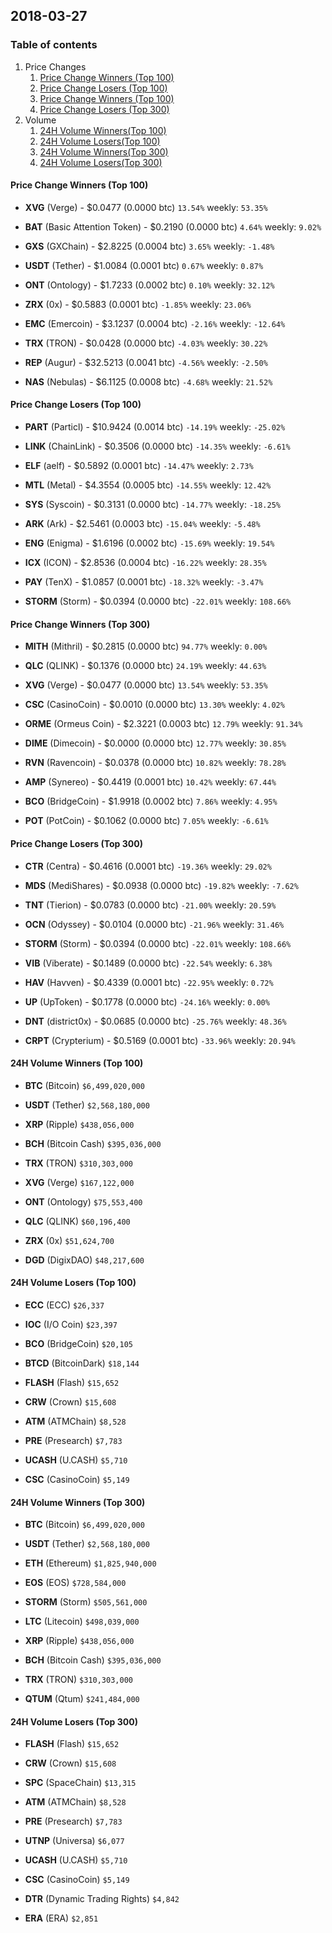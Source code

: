 ## 2018-03-27
### Table of contents
1. Price Changes
	1. [Price Change Winners (Top 100)](#price-change-winners-top-100)
	2. [Price Change Losers (Top 100)](#price-change-losers-top-100)
	1. [Price Change Winners (Top 100)](#price-change-winners-top-300)
	2. [Price Change Losers (Top 300)](#price-change-losers-top-300)
2. Volume
	1. [24H Volume Winners(Top 100)](#24h-volume-winners-top-100)
	2. [24H Volume Losers(Top 100)](#24h-volume-losers-top-100)
	1. [24H Volume Winners(Top 300)](#24h-volume-winners-top-300)
	2. [24H Volume Losers(Top 300)](#24h-volume-losers-top-300)

#### Price Change Winners (Top 100)
* **XVG** (Verge) - $0.0477 (0.0000 btc) `13.54%` weekly: `53.35%`

* **BAT** (Basic Attention Token) - $0.2190 (0.0000 btc) `4.64%` weekly: `9.02%`

* **GXS** (GXChain) - $2.8225 (0.0004 btc) `3.65%` weekly: `-1.48%`

* **USDT** (Tether) - $1.0084 (0.0001 btc) `0.67%` weekly: `0.87%`

* **ONT** (Ontology) - $1.7233 (0.0002 btc) `0.10%` weekly: `32.12%`

* **ZRX** (0x) - $0.5883 (0.0001 btc) `-1.85%` weekly: `23.06%`

* **EMC** (Emercoin) - $3.1237 (0.0004 btc) `-2.16%` weekly: `-12.64%`

* **TRX** (TRON) - $0.0428 (0.0000 btc) `-4.03%` weekly: `30.22%`

* **REP** (Augur) - $32.5213 (0.0041 btc) `-4.56%` weekly: `-2.50%`

* **NAS** (Nebulas) - $6.1125 (0.0008 btc) `-4.68%` weekly: `21.52%`


#### Price Change Losers (Top 100)
* **PART** (Particl) - $10.9424 (0.0014 btc) `-14.19%` weekly: `-25.02%`

* **LINK** (ChainLink) - $0.3506 (0.0000 btc) `-14.35%` weekly: `-6.61%`

* **ELF** (aelf) - $0.5892 (0.0001 btc) `-14.47%` weekly: `2.73%`

* **MTL** (Metal) - $4.3554 (0.0005 btc) `-14.55%` weekly: `12.42%`

* **SYS** (Syscoin) - $0.3131 (0.0000 btc) `-14.77%` weekly: `-18.25%`

* **ARK** (Ark) - $2.5461 (0.0003 btc) `-15.04%` weekly: `-5.48%`

* **ENG** (Enigma) - $1.6196 (0.0002 btc) `-15.69%` weekly: `19.54%`

* **ICX** (ICON) - $2.8536 (0.0004 btc) `-16.22%` weekly: `28.35%`

* **PAY** (TenX) - $1.0857 (0.0001 btc) `-18.32%` weekly: `-3.47%`

* **STORM** (Storm) - $0.0394 (0.0000 btc) `-22.01%` weekly: `108.66%`


#### Price Change Winners (Top 300)
* **MITH** (Mithril) - $0.2815 (0.0000 btc) `94.77%` weekly: `0.00%`

* **QLC** (QLINK) - $0.1376 (0.0000 btc) `24.19%` weekly: `44.63%`

* **XVG** (Verge) - $0.0477 (0.0000 btc) `13.54%` weekly: `53.35%`

* **CSC** (CasinoCoin) - $0.0010 (0.0000 btc) `13.30%` weekly: `4.02%`

* **ORME** (Ormeus Coin) - $2.3221 (0.0003 btc) `12.79%` weekly: `91.34%`

* **DIME** (Dimecoin) - $0.0000 (0.0000 btc) `12.77%` weekly: `30.85%`

* **RVN** (Ravencoin) - $0.0378 (0.0000 btc) `10.82%` weekly: `78.28%`

* **AMP** (Synereo) - $0.4419 (0.0001 btc) `10.42%` weekly: `67.44%`

* **BCO** (BridgeCoin) - $1.9918 (0.0002 btc) `7.86%` weekly: `4.95%`

* **POT** (PotCoin) - $0.1062 (0.0000 btc) `7.05%` weekly: `-6.61%`


#### Price Change Losers (Top 300)
* **CTR** (Centra) - $0.4616 (0.0001 btc) `-19.36%` weekly: `29.02%`

* **MDS** (MediShares) - $0.0938 (0.0000 btc) `-19.82%` weekly: `-7.62%`

* **TNT** (Tierion) - $0.0783 (0.0000 btc) `-21.00%` weekly: `20.59%`

* **OCN** (Odyssey) - $0.0104 (0.0000 btc) `-21.96%` weekly: `31.46%`

* **STORM** (Storm) - $0.0394 (0.0000 btc) `-22.01%` weekly: `108.66%`

* **VIB** (Viberate) - $0.1489 (0.0000 btc) `-22.54%` weekly: `6.38%`

* **HAV** (Havven) - $0.4339 (0.0001 btc) `-22.95%` weekly: `0.72%`

* **UP** (UpToken) - $0.1778 (0.0000 btc) `-24.16%` weekly: `0.00%`

* **DNT** (district0x) - $0.0685 (0.0000 btc) `-25.76%` weekly: `48.36%`

* **CRPT** (Crypterium) - $0.5169 (0.0001 btc) `-33.96%` weekly: `20.94%`


#### 24H Volume Winners (Top 100)
* **BTC** (Bitcoin) `$6,499,020,000`

* **USDT** (Tether) `$2,568,180,000`

* **XRP** (Ripple) `$438,056,000`

* **BCH** (Bitcoin Cash) `$395,036,000`

* **TRX** (TRON) `$310,303,000`

* **XVG** (Verge) `$167,122,000`

* **ONT** (Ontology) `$75,553,400`

* **QLC** (QLINK) `$60,196,400`

* **ZRX** (0x) `$51,624,700`

* **DGD** (DigixDAO) `$48,217,600`


#### 24H Volume Losers (Top 100)
* **ECC** (ECC) `$26,337`

* **IOC** (I/O Coin) `$23,397`

* **BCO** (BridgeCoin) `$20,105`

* **BTCD** (BitcoinDark) `$18,144`

* **FLASH** (Flash) `$15,652`

* **CRW** (Crown) `$15,608`

* **ATM** (ATMChain) `$8,528`

* **PRE** (Presearch) `$7,783`

* **UCASH** (U.CASH) `$5,710`

* **CSC** (CasinoCoin) `$5,149`


#### 24H Volume Winners (Top 300)
* **BTC** (Bitcoin) `$6,499,020,000`

* **USDT** (Tether) `$2,568,180,000`

* **ETH** (Ethereum) `$1,825,940,000`

* **EOS** (EOS) `$728,584,000`

* **STORM** (Storm) `$505,561,000`

* **LTC** (Litecoin) `$498,039,000`

* **XRP** (Ripple) `$438,056,000`

* **BCH** (Bitcoin Cash) `$395,036,000`

* **TRX** (TRON) `$310,303,000`

* **QTUM** (Qtum) `$241,484,000`


#### 24H Volume Losers (Top 300)
* **FLASH** (Flash) `$15,652`

* **CRW** (Crown) `$15,608`

* **SPC** (SpaceChain) `$13,315`

* **ATM** (ATMChain) `$8,528`

* **PRE** (Presearch) `$7,783`

* **UTNP** (Universa) `$6,077`

* **UCASH** (U.CASH) `$5,710`

* **CSC** (CasinoCoin) `$5,149`

* **DTR** (Dynamic Trading Rights) `$4,842`

* **ERA** (ERA) `$2,851`

